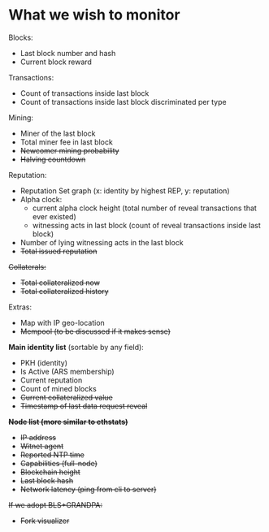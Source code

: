 # What we wish to monitor

Blocks:
- Last block number and hash
- Current block reward

Transactions:
- Count of transactions inside last block
- Count of transactions inside last block discriminated per type

Mining:
- Miner of the last block
- Total miner fee in last block
- ~~Newcomer mining probability~~
- ~~Halving countdown~~

Reputation:
- Reputation Set graph (x: identity by highest REP, y: reputation)
- Alpha clock:
    - current alpha clock height (total number of reveal transactions that ever existed)
    - witnessing acts in last block (count of reveal transactions inside last block)
- Number of lying witnessing acts in the last block
- ~~Total issued reputation~~

~~Collaterals:~~
- ~~Total collateralized now~~
- ~~Total collateralized history~~

Extras:
- Map with IP geo-location
- ~~Mempool (to be discussed if it makes sense)~~

**Main identity list** (sortable by any field):
- PKH (identity)
- Is Active (ARS membership)
- Current reputation
- Count of mined blocks
- ~~Current collateralized value~~
- ~~Timestamp of last data request reveal~~

~~**Node list (more similar to ethstats)**~~
- ~~IP address~~
- ~~Witnet agent~~
- ~~Reported NTP time~~
- ~~Capabilities (full-node)~~
- ~~Blockchain height~~
- ~~Last block hash~~
- ~~Network latency (ping from cli to server)~~

~~If we adopt BLS+GRANDPA:~~
- ~~Fork visualizer~~
